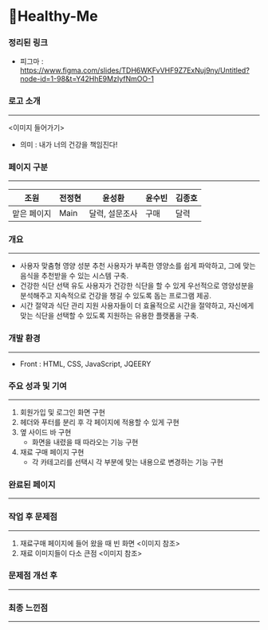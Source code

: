 # 💪Healthy-Me

### 정리된 링크
* 피그마 : https://www.figma.com/slides/TDH6WKFvVHF9Z7ExNuj9ny/Untitled?node-id=1-98&t=Y42HhE9MzIyfNmOO-1

### 로고 소개
-------------------------
<이미지 들어가기>
* 의미 : 내가 너의 건강을 책임진다!

### 페이지 구분
----------------------
| 조원 | 전정현 | 윤성환 | 윤수빈 | 김종호 |
|--------|--------|--------|--------|--------|
| 맡은 페이지 | Main | 달력, 설문조사 | 구매 | 달력 |

### 개요
-----
* 사용자 맞춤형 영양 성분 추천 사용자가 부족한 영양소를 쉽게 파악하고, 그에 맞는 음식을 추천받을 수 있는 시스템 구축.
* 건강한 식단 선택 유도 사용자가 건강한 식단을 할 수 있게 우선적으로 영양성분을 분석해주고  지속적으로 건강을 챙길 수 있도록 돕는 프로그램 제공.
* 시간 절약과 식단 관리 지원 사용자들이 더 효율적으로 시간을 절약하고, 자신에게 맞는 식단을 선택할 수 있도록 지원하는 유용한 플랫폼을 구축.

### 개발 환경
---------------
* Front : HTML, CSS, JavaScript, JQEERY

### 주요 성과 및 기여
------
1. 회원가입 및 로그인 화면 구현
2. 헤더와 푸터를 분리 후 각 페이지에 적용할 수 있게 구현
3. 옆 사이드 바 구현
   * 화면을 내렸을 때 따라오는 기능 구현
4. 재료 구매 페이지 구현
   * 각 카테고리를 선택시 각 부분에 맞는 내용으로 변경하는 기능 구현

### 완료된 페이지
----------

### 작업 후 문제점
-------
1. 재료구매 페이지에 들어 왔을 때 빈 화면
<이미지 참조>
2. 재료 이미지들이 다소 큰점
<이미지 참조>

### 문제점 개선 후 
------

### 최종 느낀점
-------
